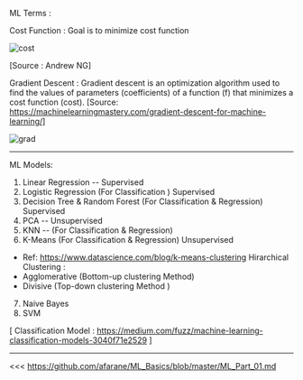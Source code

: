 ML Terms :

Cost Function : Goal is to minimize cost function

![cost](https://user-images.githubusercontent.com/27011804/46183422-796d2080-c2ee-11e8-83d8-401faa2b02db.PNG)

[Source : Andrew NG]

Gradient Descent : Gradient descent is an optimization algorithm used to find the values of parameters (coefficients) of a function (f) that minimizes a cost function (cost). [Source: https://machinelearningmastery.com/gradient-descent-for-machine-learning/]

![grad](https://user-images.githubusercontent.com/27011804/46206483-c62e1700-c341-11e8-8c64-e36e1c196ef6.png)


---------------
ML Models:

1. Linear Regression -- Supervised
2. Logistic Regression (For Classification ) Supervised
3. Decision Tree & Random Forest (For Classification & Regression) Supervised
4. PCA -- Unsupervised
5. KNN -- (For Classification & Regression)
6. K-Means (For Classification & Regression) Unsupervised
- Ref: https://www.datascience.com/blog/k-means-clustering
Hirarchical Clustering :
- Agglomerative (Bottom-up clustering Method)
- Divisive (Top-down clustering Method )
7. Naive Bayes
8. SVM

[ Classification Model : https://medium.com/fuzz/machine-learning-classification-models-3040f71e2529 ]


---------------

<<< https://github.com/afarane/ML_Basics/blob/master/ML_Part_01.md

